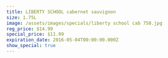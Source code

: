 ```yaml
---
title: LIBERTY SCHOOL cabernet sauvignon
size: 1.75L
image: /assets/images/specials/liberty school cab 750.jpg
reg_price: $14.99
special_price: $11.99
expiration_date: 2016-05-04T00:00:00.000Z
show_special: true
---
```



